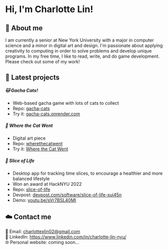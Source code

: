 # Hi, I'm Charlotte Lin!

## 🌼 About me
I am currently a senior at New York University with a major in computer science and a minor in digital art and design. I'm passionate about applying creativity to computing in order to solve problems and develop unique programs. In my free time, I like to read, write, and do game development. Please check out some of my work!

## 🍥 Latest projects
##### 🐱 Gacha Cats!
- Web-based gacha game with lots of cats to collect
- Repo: [gacha-cats](https://github.com/cxl229/gacha-cats)
- Try it: [gacha-cats.onrender.com](https://gacha-cats.onrender.com/)

##### 🌸 Where the Cat Went
- Digital art piece
- Repo: [wherethecatwent](https://github.com/cxl229/wherethecatwent)
- Try it: [Where the Cat Went](https://troubled-pumps-colt.cyclic.app/)

##### 🌱 Slice of Life
- Desktop app for tracking time slices, to encourage a healthier and more balanced lifestyle
- Won an award at HackNYU 2022
- Repo: [slice-of-life](https://github.com/cxl229/slice-of-life)
- Devpost: [devpost.com/software/slice-of-life-xui45n](https://devpost.com/software/slice-of-life-xui45n)
- Demo: [youtu.be/sVr7BSL40MI](https://youtu.be/sVr7BSL40MI)

## ☁️ Contact me
📧 Email: charlottexlin02@gmail.com  
🔗 LinkedIn: https://www.linkedin.com/in/charlotte-lin-nyu/  
🌐 Personal website: coming soon...  
